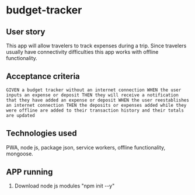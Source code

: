 # budget-tracker

## User story 

This app will allow travelers to track expenses during a trip. Since travelers usually have connectivity difficulties this app works with offline functionality. 

## Acceptance criteria 

``GIVEN a budget tracker without an internet connection
WHEN the user inputs an expense or deposit
THEN they will receive a notification that they have added an expense or deposit
WHEN the user reestablishes an internet connection
THEN the deposits or expenses added while they were offline are added to their transaction history and their totals are updated``

## Technologies used

PWA, node js, package json, service workers, offline functionality, mongoose. 

## APP running

1. Download node js modules "npm init --y"